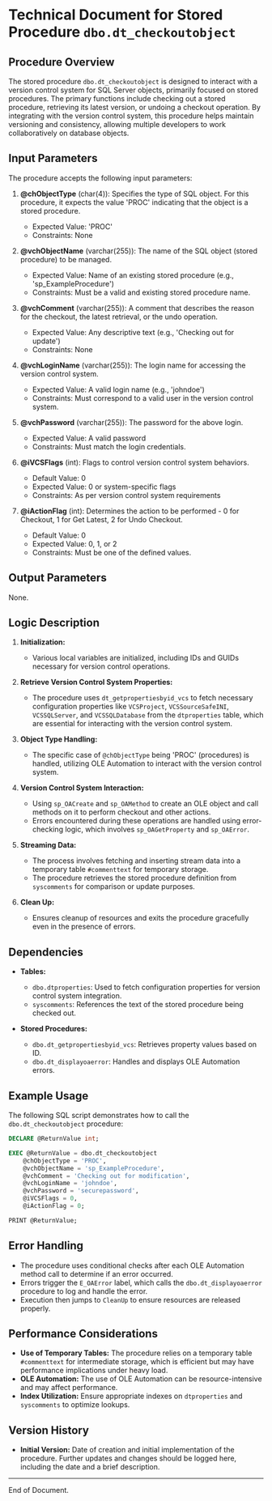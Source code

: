 # Technical Document for Stored Procedure `dbo.dt_checkoutobject`

## Procedure Overview
The stored procedure `dbo.dt_checkoutobject` is designed to interact with a version control system for SQL Server objects, primarily focused on stored procedures. The primary functions include checking out a stored procedure, retrieving its latest version, or undoing a checkout operation. By integrating with the version control system, this procedure helps maintain versioning and consistency, allowing multiple developers to work collaboratively on database objects.

## Input Parameters
The procedure accepts the following input parameters:

1. **@chObjectType** (char(4)): Specifies the type of SQL object. For this procedure, it expects the value 'PROC' indicating that the object is a stored procedure.
   - Expected Value: 'PROC'
   - Constraints: None

2. **@vchObjectName** (varchar(255)): The name of the SQL object (stored procedure) to be managed.
   - Expected Value: Name of an existing stored procedure (e.g., 'sp_ExampleProcedure')
   - Constraints: Must be a valid and existing stored procedure name.

3. **@vchComment** (varchar(255)): A comment that describes the reason for the checkout, the latest retrieval, or the undo operation.
   - Expected Value: Any descriptive text (e.g., 'Checking out for update')
   - Constraints: None

4. **@vchLoginName** (varchar(255)): The login name for accessing the version control system.
   - Expected Value: A valid login name (e.g., 'johndoe')
   - Constraints: Must correspond to a valid user in the version control system.

5. **@vchPassword** (varchar(255)): The password for the above login.
   - Expected Value: A valid password
   - Constraints: Must match the login credentials.

6. **@iVCSFlags** (int): Flags to control version control system behaviors.
   - Default Value: 0
   - Expected Value: 0 or system-specific flags
   - Constraints: As per version control system requirements

7. **@iActionFlag** (int): Determines the action to be performed - 0 for Checkout, 1 for Get Latest, 2 for Undo Checkout.
   - Default Value: 0
   - Expected Value: 0, 1, or 2
   - Constraints: Must be one of the defined values.

## Output Parameters
None.

## Logic Description
1. **Initialization:**
   - Various local variables are initialized, including IDs and GUIDs necessary for version control operations.

2. **Retrieve Version Control System Properties:**
   - The procedure uses `dt_getpropertiesbyid_vcs` to fetch necessary configuration properties like `VCSProject`, `VCSSourceSafeINI`, `VCSSQLServer`, and `VCSSQLDatabase` from the `dtproperties` table, which are essential for interacting with the version control system.

3. **Object Type Handling:**
   - The specific case of `@chObjectType` being 'PROC' (procedures) is handled, utilizing OLE Automation to interact with the version control system.

4. **Version Control System Interaction:**
   - Using `sp_OACreate` and `sp_OAMethod` to create an OLE object and call methods on it to perform checkout and other actions.
   - Errors encountered during these operations are handled using error-checking logic, which involves `sp_OAGetProperty` and `sp_OAError`.

5. **Streaming Data:**
   - The process involves fetching and inserting stream data into a temporary table `#commenttext` for temporary storage.
   - The procedure retrieves the stored procedure definition from `syscomments` for comparison or update purposes.

6. **Clean Up:**
   - Ensures cleanup of resources and exits the procedure gracefully even in the presence of errors.

## Dependencies
- **Tables:**
  - `dbo.dtproperties`: Used to fetch configuration properties for version control system integration.
  - `syscomments`: References the text of the stored procedure being checked out.

- **Stored Procedures:**
  - `dbo.dt_getpropertiesbyid_vcs`: Retrieves property values based on ID.
  - `dbo.dt_displayoaerror`: Handles and displays OLE Automation errors.

## Example Usage
The following SQL script demonstrates how to call the `dbo.dt_checkoutobject` procedure:

```sql
DECLARE @ReturnValue int;

EXEC @ReturnValue = dbo.dt_checkoutobject
    @chObjectType = 'PROC',
    @vchObjectName = 'sp_ExampleProcedure',
    @vchComment = 'Checking out for modification',
    @vchLoginName = 'johndoe',
    @vchPassword = 'securepassword',
    @iVCSFlags = 0,
    @iActionFlag = 0;

PRINT @ReturnValue;
```

## Error Handling
- The procedure uses conditional checks after each OLE Automation method call to determine if an error occurred.
- Errors trigger the `E_OAError` label, which calls the `dbo.dt_displayoaerror` procedure to log and handle the error.
- Execution then jumps to `CleanUp` to ensure resources are released properly.

## Performance Considerations
- **Use of Temporary Tables:** The procedure relies on a temporary table `#commenttext` for intermediate storage, which is efficient but may have performance implications under heavy load.
- **OLE Automation:** The use of OLE Automation can be resource-intensive and may affect performance. 
- **Index Utilization:** Ensure appropriate indexes on `dtproperties` and `syscomments` to optimize lookups.

## Version History
- **Initial Version:** Date of creation and initial implementation of the procedure. Further updates and changes should be logged here, including the date and a brief description.

---

End of Document.